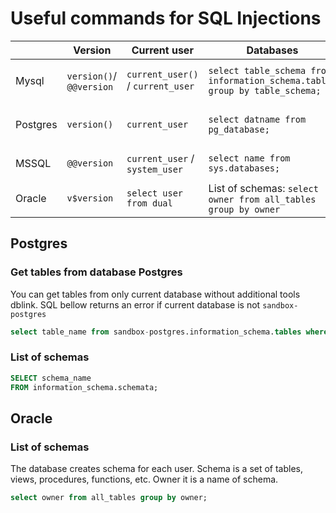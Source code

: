 # Useful commands for SQL Injections

|         | Version                   | Current user                     | Databases                                                                     | Tables                                                                                            | Columns                                                                                                                   |     
|---------|---------------------------|----------------------------------|-------------------------------------------------------------------------------|---------------------------------------------------------------------------------------------------|---------------------------------------------------------------------------------------------------------------------------|
| Mysql   | `version()`/ `@@version`  | `current_user()` / `current_user`| `select table_schema from information_schema.tables group by table_schema;`   | `select table_name from information_schema.tables where table_schema='sandbox-mysql';`            | `select column_name, data_type from information_schema.columns where table_schema='sandbox-mysql' and table_name='users'` |
| Postgres| `version()`               | `current_user`                   | `select datname from pg_database;`                                            | `SELECT table_name FROM information_schema.tables WHERE table_schema = 'public';`                 | `select column_name, data_type from information_schema.columns where table_schema='public' and table_name='users'`        |
| MSSQL   | `@@version`               | `current_user`  / `system_user`  | `select name from sys.databases;`                                             | `select table_name from sandboxmssql.information_schema.tables;`                                  | `select COLUMN_NAME, DATA_TYPE from sandboxmssql.information_schema.columns where TABLE_NAME = 'users';`                  |
| Oracle  | `v$version`               | `select user from dual`          | List of schemas: `select owner from all_tables group by owner`                | `select table_name from all_tables where owner = 'SYS' order by table_name;`                      | `select column_name, data_type from all_tab_columns where table_name = 'MENU';`                                           |  



## Postgres
### Get tables from database Postgres
You can get tables from only current database without additional tools dblink. 
SQL bellow returns an error if current database is not `sandbox-postgres`
```sql
select table_name from sandbox-postgres.information_schema.tables where table_schema = 'public'
```

### List of schemas
```sql
SELECT schema_name
FROM information_schema.schemata;
```

## Oracle
### List of schemas
The database creates schema for each user. Schema is a set of tables, views, procedures, functions, etc.
Owner it is a name of schema.
```sql
select owner from all_tables group by owner;
```
